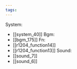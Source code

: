 ```yaml
---
tags:
---
```

System:
- [[system_40]]
Bgm:
- [[bgm_175]]
Fn:
- [[r1204_function14]]
- [[r1204_function13]]
Sound:
- [[sound_7]]
- [[sound_6]]
